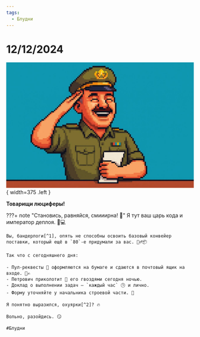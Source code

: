 ```yaml
---
tags:
  - Блудни
---
```


# 12/12/2024

![ ](<../../assets/img/photo_2025-10-02_14-48-14.jpg>){ width=375 .left }

**Товарищи люциферы!**

???+ note "Становись, равняйся, смииирна! 📢"
    Я тут ваш царь кода и император деплоя. 👑💻

    Вы, бандерлоги[^1], опять не способны освоить базовый конвейер поставки, который ещё в `80`-е придумали за вас. 🤦‍♂️📦

    Так что с сегодняшнего дня:

    - Пул-реквесты 📜 оформляются на бумаге и сдаются в почтовый ящик на входе. 📮✍️
    - Петрович приколотит 🔨 его гвоздями сегодня ночью.
    - Доклад о выполнении задач – `каждый час` 🕒 и лично.
    - Форму уточняйте у начальника строевой части. 👔

    Я понятно выразился, охуярки[^2]? 🔥

    Вольно, разойдись. 😏

`#Блудни`

[^1]: Выражение не обидное, просто свидетельствует о том, что вы способны внимательно слушать

[^2]: Выражение не обидное, просто свидетельствует о том, что вам есть куда расти
